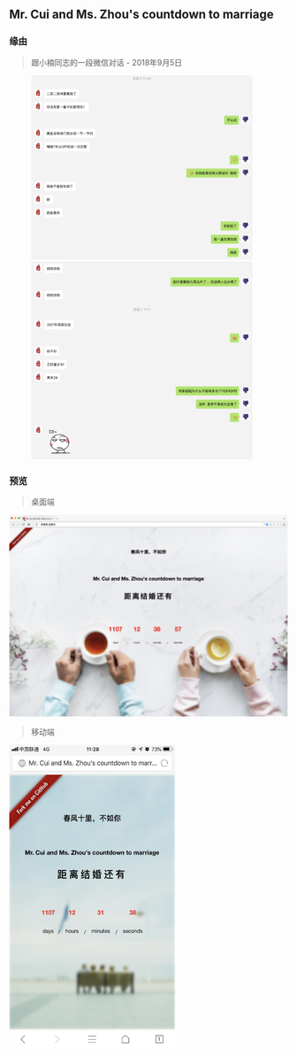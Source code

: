 ## Mr. Cui and Ms. Zhou's countdown to marriage

### 缘由
> 跟小楠同志的一段微信对话 - 2018年9月5日
<figure class="half">
    <img src="./assets/chat-1.jpg" width="400">
    <img src="./assets/chat-2.jpg" width="400">
</figure>

### 预览
> 桌面端

![screenShoot](/assets/pc-screenshot.jpg)

> 移动端

<img src="./assets/mobile-screenshot.jpg" width="300" height="550">
